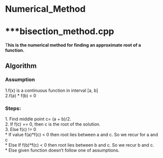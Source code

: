 # Numerical_Method<br>
<h1>***bisection_method.cpp</h1>
<p>T<b>his is the numerical method for finding an approximate root of a function.</b></p>
<h2>Algorithm</h2>
<h3>Assumption</h3>
1.f(x) is a continuous function in interval [a, b]<br>
2.f(a) * f(b) < 0<br>
<h3>Steps:</h3>
1. Find middle point c= (a + b)/2.<br>
2. If f(c) == 0, then c is the root of the solution.<br>
3. Else f(c) != 0<br>
    * If value f(a)*f(c) < 0 then root lies between a and c. So we recur for a and c<br>
    * Else If f(b)*f(c) < 0 then root lies between b and c. So we recur b and c.<br>
    * Else given function doesn’t follow one of assumptions.
